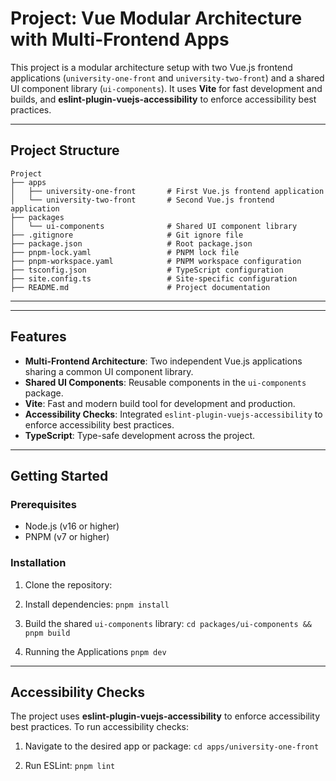 # Project: Vue Modular Architecture with Multi-Frontend Apps

This project is a modular architecture setup with two Vue.js frontend applications (`university-one-front` and `university-two-front`) and a shared UI component library (`ui-components`). It uses **Vite** for fast development and builds, and **eslint-plugin-vuejs-accessibility** to enforce accessibility best practices.

---

## Project Structure
```
Project
├── apps
│   ├── university-one-front       # First Vue.js frontend application
│   └── university-two-front       # Second Vue.js frontend application
├── packages
│   └── ui-components              # Shared UI component library
├── .gitignore                     # Git ignore file
├── package.json                   # Root package.json
├── pnpm-lock.yaml                 # PNPM lock file
├── pnpm-workspace.yaml            # PNPM workspace configuration
├── tsconfig.json                  # TypeScript configuration
├── site.config.ts                 # Site-specific configuration
├── README.md                      # Project documentation
````

---

---

## Features

- **Multi-Frontend Architecture**: Two independent Vue.js applications sharing a common UI component library.
- **Shared UI Components**: Reusable components in the `ui-components` package.
- **Vite**: Fast and modern build tool for development and production.
- **Accessibility Checks**: Integrated `eslint-plugin-vuejs-accessibility` to enforce accessibility best practices.
- **TypeScript**: Type-safe development across the project.

---

## Getting Started

### Prerequisites

- Node.js (v16 or higher)
- PNPM (v7 or higher)

### Installation

1. Clone the repository:
2. Install dependencies:
   ``pnpm install
   ``

3. Build the shared `ui-components` library:
   ``cd packages/ui-components && pnpm build
   ``

4. Running the Applications    ``pnpm dev``
---

## Accessibility Checks

The project uses **eslint-plugin-vuejs-accessibility** to enforce accessibility best practices. To run accessibility checks:

1. Navigate to the desired app or package:
   ``
   cd apps/university-one-front
   ``

2. Run ESLint:
   `` pnpm lint
   ``
